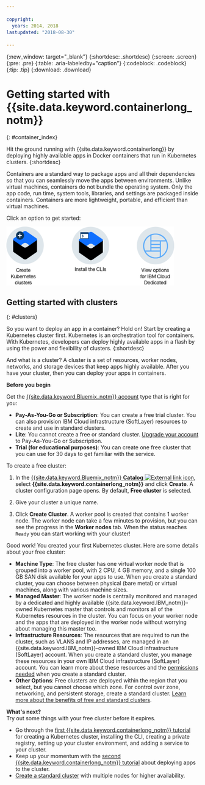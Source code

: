 ```yaml
---

copyright:
  years: 2014, 2018
lastupdated: "2018-08-30"

---
```


{:new_window: target="_blank"}
{:shortdesc: .shortdesc}
{:screen: .screen}
{:pre: .pre}
{:table: .aria-labeledby="caption"}
{:codeblock: .codeblock}
{:tip: .tip}
{:download: .download}



# Getting started with {{site.data.keyword.containerlong_notm}}
{: #container_index}

Hit the ground running with {{site.data.keyword.containerlong}} by deploying highly available apps in Docker containers that run in Kubernetes clusters.
{:shortdesc}

Containers are a standard way to package apps and all their dependencies so that you can seamlessly move the apps between environments. Unlike virtual machines, containers do not bundle the operating system. Only the app code, run time, system tools, libraries, and settings are packaged inside containers. Containers are more lightweight, portable, and efficient than virtual machines.


Click an option to get started:

<img usemap="#home_map" border="0" class="image" id="image_ztx_crb_f1b" src="images/cs_public_dedicated_options.png" width="440" alt="Click an icon to get started quickly with {{site.data.keyword.containerlong_notm}}. With {{site.data.keyword.Bluemix_dedicated_notm}}, click this icon to see your options." style="width:440px;" />
<map name="home_map" id="home_map">
<area href="#clusters" alt="Getting started with Kubernetes clusters in {{site.data.keyword.Bluemix_notm}}" title="Getting started with Kubernetes clusters in {{site.data.keyword.Bluemix_notm}}" shape="rect" coords="-7, -8, 108, 211" />
<area href="cs_cli_install.html" alt="Install the CLIs." title="Install the CLIs." shape="rect" coords="155, -1, 289, 210" />
<area href="cs_dedicated.html#dedicated_environment" alt="{{site.data.keyword.Bluemix_dedicated_notm}} cloud environment" title="{{site.data.keyword.Bluemix_notm}} cloud environment" shape="rect" coords="326, -10, 448, 218" />
</map>


## Getting started with clusters
{: #clusters}

So you want to deploy an app in a container? Hold on! Start by creating a Kubernetes cluster first. Kubernetes is an orchestration tool for containers. With Kubernetes, developers can deploy highly available apps in a flash by using the power and flexibility of clusters.
{:shortdesc}

And what is a cluster? A cluster is a set of resources, worker nodes, networks, and storage devices that keep apps highly available. After you have your cluster, then you can deploy your apps in containers.

**Before you begin**

Get the [{{site.data.keyword.Bluemix_notm}} account](https://console.bluemix.net/registration/) type that is right for you:
* **Pay-As-You-Go or Subscription**: You can create a free trial cluster. You can also provision IBM Cloud infrastructure (SoftLayer) resources to create and use in standard clusters.
* **Lite**: You cannot create a free or standard cluster. [Upgrade your account](/docs/account/account_faq.html#changeacct) to Pay-As-You-Go or Subscription.
* **Trial (for educational purposes)**: You can create one free cluster that you can use for 30 days to get familiar with the service.

To create a free cluster:

1.  In the [{{site.data.keyword.Bluemix_notm}} **Catalog** ![External link icon](../icons/launch-glyph.svg "External link icon")](https://console.bluemix.net/catalog/?category=containers), select **{{site.data.keyword.containerlong_notm}}** and click **Create**. A cluster configuration page opens. By default, **Free cluster** is selected.

2. Give your cluster a unique name.

3.  Click **Create Cluster**. A worker pool is created that contains 1 worker node. The worker node can take a few minutes to provision, but you can see the progress in the **Worker nodes** tab. When the status reaches `Ready` you can start working with your cluster!

Good work! You created your first Kubernetes cluster. Here are some details about your free cluster:

*   **Machine Type**: The free cluster has one virtual worker node that is grouped into a worker pool, with 2 CPU, 4 GB memory, and a single 100 GB SAN disk available for your apps to use. When you create a standard cluster, you can choose between physical (bare metal) or virtual machines, along with various machine sizes.
*   **Managed Master**: The worker node is centrally monitored and managed by a dedicated and highly available {{site.data.keyword.IBM_notm}}-owned Kubernetes master that controls and monitors all of the Kubernetes resources in the cluster. You can focus on your worker node and the apps that are deployed in the worker node without worrying about managing this master too.
*   **Infrastructure Resources**: The resources that are required to run the cluster, such as VLANS and IP addresses, are managed in an {{site.data.keyword.IBM_notm}}-owned IBM Cloud infrastructure (SoftLayer) account. When you create a standard cluster, you manage these resources in your own IBM Cloud infrastructure (SoftLayer) account. You can learn more about these resources and the [permissions needed](cs_users.html#infra_access) when you create a standard cluster.
*   **Other Options**: Free clusters are deployed within the region that you select, but you cannot choose which zone. For control over zone, networking, and persistent storage, create a standard cluster. [Learn more about the benefits of free and standard clusters](cs_why.html#cluster_types).


**What's next?**</br>
Try out some things with your free cluster before it expires.

* Go through the [first {{site.data.keyword.containerlong_notm}} tutorial](cs_tutorials.html#cs_cluster_tutorial) for creating a Kubernetes cluster, installing the CLI, creating a private registry, setting up your cluster environment, and adding a service to your cluster.
* Keep up your momentum with the [second {{site.data.keyword.containerlong_notm}} tutorial](cs_tutorials_apps.html#cs_apps_tutorial) about deploying apps to the cluster.
* [Create a standard cluster](cs_clusters.html#clusters_ui) with multiple nodes for higher availability.


